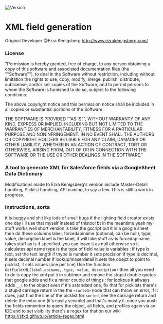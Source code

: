 ![Version](https://img.shields.io/badge/Version-0.0.9-blue.svg)

# **XML field generation**
Original Developer @Ezra Kenigsberg http://www.ezrakenigsberg.com/ 

### License
"Permission is hereby granted, free of charge, to any person obtaining a copy of this software and associated documentation files (the ""Software""), to deal in the Software without restriction, including without limitation the rights to use, copy, modify, merge, publish, distribute, sublicense, and/or sell copies of the Software, and to permit persons to whom the Software is furnished to do so, subject to the following conditions:

The above copyright notice and this permission notice shall be included in all copies or substantial portions of the Software.

THE SOFTWARE IS PROVIDED ""AS IS"", WITHOUT WARRANTY OF ANY KIND, EXPRESS OR IMPLIED, INCLUDING BUT NOT LIMITED TO THE WARRANTIES OF MERCHANTABILITY, FITNESS FOR A PARTICULAR PURPOSE AND NONINFRINGEMENT. IN NO EVENT SHALL THE AUTHORS OR COPYRIGHT HOLDERS BE LIABLE FOR ANY CLAIM, DAMAGES OR OTHER LIABILITY, WHETHER IN AN ACTION OF CONTRACT, TORT OR OTHERWISE, ARISING FROM, OUT OF OR IN CONNECTION WITH THE SOFTWARE OR THE USE OR OTHER DEALINGS IN THE SOFTWARE."	

### A tool to generate XML for Salesforce fields via a GoogleSheet Data Dictionary
Modifications made to Ezra Kenigsberg's version include Master-Detail handling, Picklist handling, API naming, to say a few. This is stilll a work in progress.

### instructions, sorta
it is buggy and shit
like lods of small bugs
if the lighting field creator exists one day i'll use that myself instead of thistool
bt in the meantime yeah my stuff works well
short version is take the gscript
put it in a google sheet
then do these columns
label, forcedapiname (optional, can be null), type, value, description
label is the label, it will take stuff as-is
forcedapiname takes stuff as is if specified. you can leave it as null otherwise so it calculates api name
type is the type of field
value is variables : if type is text, set the text length
if thype is number it sets precision
if type is decimal, it sets decimal number
if lookup/maserdetail it sets the obejct to point to
picklist, it sets values (one per line)
Use the function `GetFieldXML(label,apiname, type, value, description)`
then all you need to do is copy the xml
put it in sublimer and emove the stupid double quotes that google adds
and fix a minor couple of things :
for lookpus it allways adds `__c` to the object even if it's astandard one, fix that
for picklists there's a stupid carriage return in the the `<sorted>` node that can throw an error, if it does, just find the line of the picklist for `sorted`, see the carriage return and delete the extra one (it's easily seeable)
and that's mostly it.
once you push the fields remember to query the object, all fields, and profiles again via an IDE and to set visibility
there's a regex for that on our wiki https://sfxd.github.io/article-regex.html
